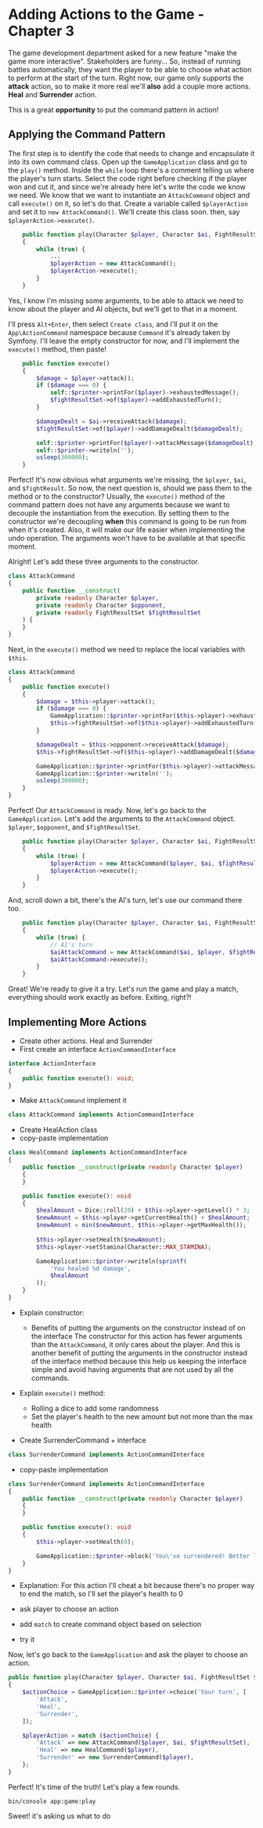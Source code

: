 # Adding Actions to the Game - Chapter 3

The game development department asked for a new feature "make the game more interactive".
Stakeholders are funny... So, instead of running battles automatically, they want the player 
to be able to choose what action to perform at the start of the turn. Right now, our game only 
supports the **attack** action, so to make it more real we'll **also** add a couple more actions. 
**Heal** and **Surrender** action.

This is a great **opportunity** to put the command pattern in action!

## Applying the Command Pattern

The first step is to identify the code that needs to change and encapsulate it into its own command class. 
Open up the `GameApplication` class and
go to the `play()` method. Inside the `while` loop there's a comment telling us where the
player's turn starts. Select the code right before checking if the player won and cut it, 
and since we're already here let's write the code we know we need. We know that we want to
instantiate an `AttackCommand` object and call `execute()` on it, so let's do that. Create a 
variable called `$playerAction` and set it to `new AttackCommand()`. We'll create this class soon.
then, say `$playerAction->execute()`. 

```php
    public function play(Character $player, Character $ai, FightResultSet $fightResultSet): void
    {
        while (true) {
            ...
            $playerAction = new AttackCommand();
            $playerAction->execute();
        }
    }
```

Yes, I know I'm missing some arguments, to be able to attack we need to know about 
the player and AI objects, but we'll get to that in a moment.

I'll press `Alt+Enter`, then select `Create class`, and
I'll put it on the `App\ActionCommand` namespace because `Command` it's already taken by Symfony. I'll leave
the empty constructor for now, and I'll implement the `execute()` method, then paste!

```php
    public function execute()
    {
        $damage = $player->attack();
        if ($damage === 0) {
            self::$printer->printFor($player)->exhaustedMessage();
            $fightResultSet->of($player)->addExhaustedTurn();
        }

        $damageDealt = $ai->receiveAttack($damage);
        $fightResultSet->of($player)->addDamageDealt($damageDealt);

        self::$printer->printFor($player)->attackMessage($damageDealt);
        self::$printer->writeln('');
        usleep(300000);
    }
```

Perfect! It's now obvious what arguments we're missing, the `$player`, `$ai`, and `$fightResult`. 
So now, the next question is, should we pass them to the method or to the constructor? Usually, 
the `execute()` method of the command pattern does not have any arguments because we want to
decouple the instantiation from the execution. By setting them to the constructor 
we're decoupling **when** this command is going to be run from when it's created. Also, 
it will make our life easier when implementing the undo operation. The arguments won't have
to be available at that specific moment.

Alright! Let's add these three arguments to the constructor. 

```php
class AttackCommand
{
    public function __construct(
        private readonly Character $player,
        private readonly Character $opponent,
        private readonly FightResultSet $fightResultSet
    ) {
    }
}
```

Next, in the `execute()` method we need to replace the local variables with `$this`.

```php
class AttackCommand
{
    public function execute()
    {
        $damage = $this->player->attack();
        if ($damage === 0) {
            GameApplication::$printer->printFor($this->player)->exhaustedMessage();
            $this->fightResultSet->of($this->player)->addExhaustedTurn();
        }

        $damageDealt = $this->opponent->receiveAttack($damage);
        $this->fightResultSet->of($this->player)->addDamageDealt($damageDealt);

        GameApplication::$printer->printFor($this->player)->attackMessage($damageDealt);
        GameApplication::$printer->writeln('');
        usleep(300000);
    }
}
```

Perfect! Our `AttackCommand` is ready. Now, let's go back to the `GameApplication`.
Let's add the arguments to the `AttackCommand` object. `$player`, `$opponent`, and `$fightResultSet`.

```php
    public function play(Character $player, Character $ai, FightResultSet $fightResultSet): void
    {
        while (true) {
            $playerAction = new AttackCommand($player, $ai, $fightResultSet);
            $playerAction->execute();
        }
    }
```

And, scroll down a bit, there's the AI's turn, let's use our command there too.

```php
    public function play(Character $player, Character $ai, FightResultSet $fightResultSet): void
    {
        while (true) {
            // AI's turn
            $aiAttackCommand = new AttackCommand($ai, $player, $fightResultSet);
            $aiAttackCommand->execute();
        }
    }
```

Great! We're ready to give it a try. Let's run the game and play a match, everything
should work exactly as before. Exiting, right?!

## Implementing More Actions

* Create other actions. Heal and Surrender
* First create an interface `ActionCommandInterface`
```php
interface ActionInterface
{
    public function execute(): void;
}
```

* Make `AttackCommand` implement it
```php
class AttackCommand implements ActionCommandInterface
```

* Create HealAction class
* copy-paste implementation
```php
class HealCommand implements ActionCommandInterface
{
    public function __construct(private readonly Character $player) 
    {
    }

    public function execute(): void
    {
        $healAmount = Dice::roll(20) + $this->player->getLevel() * 3;
        $newAmount = $this->player->getCurrentHealth() + $healAmount;
        $newAmount = min($newAmount, $this->player->getMaxHealth());
        
        $this->player->setHealth($newAmount);
        $this->player->setStamina(Character::MAX_STAMINA);

        GameApplication::$printer->writeln(sprintf(
            'You healed %d damage',
            $healAmount
        ));
    }
}
```
* Explain constructor:
  - Benefits of putting the arguments on the constructor instead of on the interface
  The constructor for this action has fewer arguments than the `AttackCommand`, it only cares about the player.
  And this is another benefit of putting the arguments in the constructor instead of the interface method
  because this help us keeping the interface simple and avoid having arguments that are not
  used by all the commands.
* Explain `execute()` method: 
  - Rolling a dice to add some randomness
  - Set the player's health to the new amount but not more than the max health

* Create SurrenderCommand + interface
```php
class SurrenderCommand implements ActionCommandInterface
```
* copy-paste implementation
```php
class SurrenderCommand implements ActionCommandInterface
{
    public function __construct(private readonly Character $player)
    {
    }

    public function execute(): void
    {
        $this->player->setHealth(0);

        GameApplication::$printer->block('You\'ve surrendered! Better luck next time!');
    }
}
```

* Explanation: For this action I'll cheat a bit because there's no proper way to end the match, so I'll
set the player's health to 0

* ask player to choose an action
* add `match` to create command object based on selection
* try it

Now, let's go back to the `GameApplication` and ask the player to choose an action.

```php
public function play(Character $player, Character $ai, FightResultSet $fightResultSet): void
{
    $actionChoice = GameApplication::$printer->choice('Your turn', [
        'Attack',
        'Heal',
        'Surrender',
    ]);

    $playerAction = match ($actionChoice) {
        'Attack' => new AttackCommand($player, $ai, $fightResultSet),
        'Heal' => new HealCommand($player),
        'Surrender' => new SurrenderCommand($player),
    };  
}
```

Perfect! It's time of the truth! Let's play a few rounds.

`bin/console app:game:play`

Sweet! it's asking us what to do
